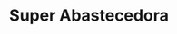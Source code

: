 ---
title: "Super Abastecedora"
url: /valle-de-santiago/super-abastecedora-heroico-colegio-militar/
shop: supermercado
---